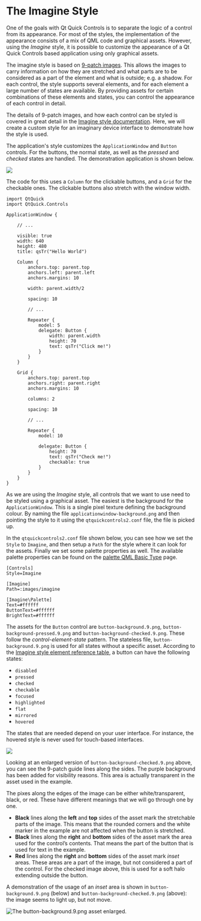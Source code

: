 # The Imagine Style

One of the goals with Qt Quick Controls is to separate the logic of a control from its appearance. For most of the styles, the implementation of the appearance consists of a mix of QML code and graphical assets. However, using the _Imagine_ style, it is possible to customize the appearance of a Qt Quick Controls based application using only graphical assets.

The imagine style is based on [9-patch images](https://developer.android.com/guide/topics/graphics/drawables#nine-patch). This allows the images to carry information on how they are stretched and what parts are to be considered as a part of the element and what is outside; e.g. a shadow. For each control, the style supports several elements, and for each element a large number of states are available. By providing assets for certain combinations of these elements and states, you can control the appearance of each control in detail.

The details of 9-patch images, and how each control can be styled is covered in great detail in the [Imagine style documentation](https://doc.qt.io/qt-6/qtquickcontrols2-imagine.html). Here, we will create a custom style for an imaginary device interface to demonstrate how the style is used.

The application's style customizes the `ApplicationWindow` and `Button` controls. For the buttons, the normal state, as well as the _pressed_ and _checked_ states are handled. The demonstration application is shown below.

![](assets/style-imagine-example.png)

The code for this uses a `Column` for the clickable buttons, and a `Grid` for the checkable ones. The clickable buttons also stretch with the window width.

```
import QtQuick
import QtQuick.Controls

ApplicationWindow {

    // ...

    visible: true
    width: 640
    height: 480
    title: qsTr("Hello World")

    Column {
        anchors.top: parent.top
        anchors.left: parent.left
        anchors.margins: 10

        width: parent.width/2

        spacing: 10

        // ...

        Repeater {
            model: 5
            delegate: Button {
                width: parent.width
                height: 70
                text: qsTr("Click me!")
            }
        }
    }

    Grid {
        anchors.top: parent.top
        anchors.right: parent.right
        anchors.margins: 10

        columns: 2

        spacing: 10

        // ...

        Repeater {
            model: 10

            delegate: Button {
                height: 70
                text: qsTr("Check me!")
                checkable: true
            }
        }
    }
}
```

As we are using the _Imagine_ style, all controls that we want to use need to be styled using a graphical asset. The easiest is the background for the `ApplicationWindow`. This is a single pixel texture defining the background colour. By naming the file `applicationwindow-background.png` and then pointing the style to it using the `qtquickcontrols2.conf` file, the file is picked up.

In the `qtquickcontrols2.conf` file shown below, you can see how we set the `Style` to `Imagine`, and then setup a `Path` for the style where it can look for the assets. Finally we set some palette properties as well. The available palette properties can be found on the [palette QML Basic Type](https://doc.qt.io/qt-6/qml-palette.html#qtquickcontrols2-palette) page.

```
[Controls]
Style=Imagine

[Imagine]
Path=:images/imagine

[Imagine\Palette]
Text=#ffffff
ButtonText=#ffffff
BrightText=#ffffff
```

The assets for the `Button` control are `button-background.9.png`, `button-background-pressed.9.png` and `button-background-checked.9.png`. These follow the _control_-_element_-_state_ pattern. The stateless file, `button-background.9.png` is used for all states without a specific asset. According to the [Imagine style element reference table](https://doc.qt.io/qt-6/qtquickcontrols2-imagine.html#element-reference), a button can have the following states:

* `disabled`
* `pressed`
* `checked`
* `checkable`
* `focused`
* `highlighted`
* `flat`
* `mirrored`
* `hovered`

The states that are needed depend on your user interface. For instance, the hovered style is never used for touch-based interfaces.

![](assets/button-background-checked-enlarged.9.png)

Looking at an enlarged version of `button-background-checked.9.png` above, you can see the 9-patch guide lines along the sides. The purple background has been added for visibility reasons. This area is actually transparent in the asset used in the example.

The pixes along the edges of the image can be either white/transparent, black, or red. These have different meanings that we will go through one by one.

* **Black** lines along the **left** and **top** sides of the asset mark the stretchable parts of the image. This means that the rounded corners and the white marker in the example are not affected when the button is stretched.
* **Black** lines along the **right** and **bottom** sides of the asset mark the area used for the control’s contents. That means the part of the button that is used for text in the example.
* **Red** lines along the **right** and **bottom** sides of the asset mark _inset_ areas. These areas are a part of the image, but not considered a part of the control. For the checked image above, this is used for a soft halo extending outside the button.

A demonstration of the usage of an _inset_ area is shown in `button-background.9.png` (below) and `button-background-checked.9.png` (above): the image seems to light up, but not move.

![The button-background.9.png asset enlarged.](assets/button-background-enlarged.9.png)
